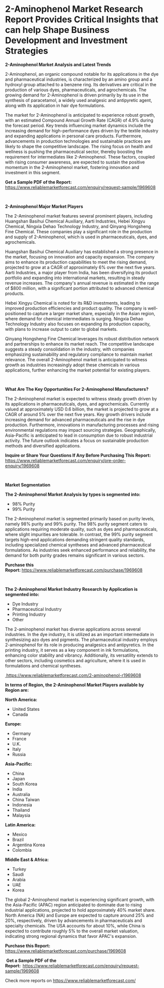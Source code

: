 <p><h1>2-Aminophenol Market Research Report Provides Critical Insights that can help Shape Business Development and Investment Strategies</h1></p><p><strong>2-Aminophenol Market Analysis and Latest Trends</strong></p>
<p><p>2-Aminophenol, an organic compound notable for its applications in the dye and pharmaceutical industries, is characterized by an amino group and a hydroxyl group attached to a benzene ring. Its derivatives are critical in the production of various dyes, pharmaceuticals, and agrochemicals. The growing demand for 2-Aminophenol is driven primarily by its use in the synthesis of paracetamol, a widely used analgesic and antipyretic agent, along with its application in hair dye formulations.</p><p>The market for 2-Aminophenol is anticipated to experience robust growth, with an estimated Compound Annual Growth Rate (CAGR) of 4.9% during the forecast period. Key trends influencing market dynamics include the increasing demand for high-performance dyes driven by the textile industry and expanding applications in personal care products. Furthermore, advancements in production technologies and sustainable practices are likely to shape the competitive landscape. The rising focus on health and wellness is pushing the pharmaceutical sector, thereby boosting the requirement for intermediates like 2-Aminophenol. These factors, coupled with rising consumer awareness, are expected to sustain the positive momentum in the 2-Aminophenol market, fostering innovation and investment in this segment.</p></p>
<p><strong>Get a Sample PDF of the Report:&nbsp;</strong> <a href="https://www.reliablemarketforecast.com/enquiry/request-sample/1969608?utm_campaign=3103&utm_medium=2&utm_source=Github&utm_content=ia&utm_term=03042025&utm_id=2-aminophenol">https://www.reliablemarketforecast.com/enquiry/request-sample/1969608</a></p>
<p>&nbsp;</p>
<p><strong>2-Aminophenol Major Market Players</strong></p>
<p><p>The 2-Aminophenol market features several prominent players, including Huangshan Basihui Chemical Auxiliary, Aarti Industries, Hebei Xingyu Chemical, Ningxia Dehao Technology Industry, and Qinyang Hongsheng Fine Chemical. These companies play a significant role in the production and supply of 2-Aminophenol, which is used in pharmaceuticals, dyes, and agrochemicals. </p><p>Huangshan Basihui Chemical Auxiliary has established a strong presence in the market, focusing on innovation and capacity expansion. The company aims to enhance its production capabilities to meet the rising demand, projected to grow at a CAGR of approximately 6% over the next five years. Aarti Industries, a major player from India, has been diversifying its product portfolio and expanding into international markets, resulting in steady revenue increases. The company's annual revenue is estimated in the range of $800 million, with a significant portion attributed to advanced chemical products.</p><p>Hebei Xingyu Chemical is noted for its R&D investments, leading to improved production efficiencies and product quality. The company is well-positioned to capture a larger market share, especially in the Asian region, where demand for chemical intermediates is surging. Ningxia Dehao Technology Industry also focuses on expanding its production capacity, with plans to increase output to cater to global markets.</p><p>Qinyang Hongsheng Fine Chemical leverages its robust distribution network and partnerships to enhance its market reach. The competitive landscape suggests a steady consolidation in the industry, with companies emphasizing sustainability and regulatory compliance to maintain market relevance. The overall 2-Aminophenol market is anticipated to witness growth as industries increasingly adopt these chemicals in various applications, further enhancing the market potential for existing players.</p></p>
<p>&nbsp;</p>
<p><strong>What Are The Key Opportunities For 2-Aminophenol Manufacturers?</strong></p>
<p><p>The 2-Aminophenol market is expected to witness steady growth driven by its applications in pharmaceuticals, dyes, and agrochemicals. Currently valued at approximately USD 0.6 billion, the market is projected to grow at a CAGR of around 5% over the next five years. Key growth drivers include increasing demand for advanced pharmaceuticals and the rise in dye production. Furthermore, innovations in manufacturing processes and rising environmental regulations may impact sourcing strategies. Geographically, Asia-Pacific is anticipated to lead in consumption due to robust industrial activity. The future outlook indicates a focus on sustainable production methods and diversified applications.</p></p>
<p><strong>Inquire or Share Your Questions If Any Before Purchasing This Report:</strong> <a href="https://www.reliablemarketforecast.com/enquiry/pre-order-enquiry/1969608?utm_campaign=3103&utm_medium=2&utm_source=Github&utm_content=ia&utm_term=03042025&utm_id=2-aminophenol">https://www.reliablemarketforecast.com/enquiry/pre-order-enquiry/1969608</a></p>
<p>&nbsp;</p>
<p><strong>Market Segmentation</strong></p>
<p><strong>The 2-Aminophenol Market Analysis by types is segmented into:</strong></p>
<p><ul><li>98% Purity</li><li>99% Purity</li></ul></p>
<p><p>The 2-Aminophenol market is segmented primarily based on purity levels, namely 98% purity and 99% purity. The 98% purity segment caters to applications requiring moderate quality, such as dyes and pharmaceuticals, where slight impurities are tolerable. In contrast, the 99% purity segment targets high-end applications demanding stringent quality standards, including specialized chemical syntheses and advanced pharmaceutical formulations. As industries seek enhanced performance and reliability, the demand for both purity grades remains significant in various sectors.</p></p>
<p><strong>Purchase this Report:&nbsp;</strong><a href="https://www.reliablemarketforecast.com/purchase/1969608?utm_campaign=3103&utm_medium=2&utm_source=Github&utm_content=ia&utm_term=03042025&utm_id=2-aminophenol">https://www.reliablemarketforecast.com/purchase/1969608</a></p>
<p>&nbsp;</p>
<p><strong>The 2-Aminophenol Market Industry Research by Application is segmented into:</strong></p>
<p><ul><li>Dye Industry</li><li>Pharmaceutical Industry</li><li>Printing Industry</li><li>Other</li></ul></p>
<p><p>The 2-aminophenol market has diverse applications across several industries. In the dye industry, it is utilized as an important intermediate in synthesizing azo dyes and pigments. The pharmaceutical industry employs 2-aminophenol for its role in producing analgesics and antipyretics. In the printing industry, it serves as a key component in ink formulations, enhancing color stability and vibrancy. Additionally, its versatility extends to other sectors, including cosmetics and agriculture, where it is used in formulations and chemical syntheses.</p></p>
<p><a href="https://www.reliablemarketforecast.com/2-aminophenol-r1969608?utm_campaign=3103&utm_medium=2&utm_source=Github&utm_content=ia&utm_term=03042025&utm_id=2-aminophenol">&nbsp;https://www.reliablemarketforecast.com/2-aminophenol-r1969608</a></p>
<p><strong>In terms of Region, the 2-Aminophenol Market Players available by Region are:</strong></p>
<p>
    <p> <strong> North America: </strong>
        <ul>
            <li>United States</li>
            <li>Canada</li>
        </ul>
        </p> 
    <p> <strong> Europe: </strong>
        <ul>
            <li>Germany</li>
            <li>France</li>
            <li>U.K.</li>
            <li>Italy</li>
            <li>Russia</li>
        </ul>
        </p> 
    <p> <strong> Asia-Pacific: </strong>
        <ul>
            <li>China</li>
            <li>Japan</li>
            <li>South Korea</li>
            <li>India</li>
            <li>Australia</li>
            <li>China Taiwan</li>
            <li>Indonesia</li>
            <li>Thailand</li>
            <li>Malaysia</li>
        </ul>
        </p> 
    <p> <strong> Latin America: </strong>
        <ul>
            <li>Mexico</li>
            <li>Brazil</li>
            <li>Argentina Korea</li>
            <li>Colombia</li>
        </ul>
        </p> 
    <p> <strong> Middle East & Africa: </strong>
        <ul>
            <li>Turkey</li>
            <li>Saudi</li>
            <li>Arabia</li>
            <li>UAE</li>
            <li>Korea</li>
        </ul>
    </p>
    </p>
<p><p>The global 2-Aminophenol market is experiencing significant growth, with the Asia-Pacific (APAC) region anticipated to dominate due to rising industrial applications, projected to hold approximately 40% market share. North America (NA) and Europe are expected to capture around 25% and 20%, respectively, driven by advancements in pharmaceuticals and specialty chemicals. The USA accounts for about 10%, while China is expected to contribute roughly 5% to the overall market valuation, indicating strong regional dynamics that favor APAC's expansion.</p></p>
<p><strong>Purchase this Report: </strong><a href="https://www.reliablemarketforecast.com/purchase/1969608?utm_campaign=3103&utm_medium=2&utm_source=Github&utm_content=ia&utm_term=03042025&utm_id=2-aminophenol">https://www.reliablemarketforecast.com/purchase/1969608</a></p>
<p>&nbsp;<strong>Get a Sample PDF of the Report:&nbsp;&nbsp;</strong><a href="https://www.reliablemarketforecast.com/enquiry/request-sample/1969608?utm_campaign=3103&utm_medium=2&utm_source=Github&utm_content=ia&utm_term=03042025&utm_id=2-aminophenol">https://www.reliablemarketforecast.com/enquiry/request-sample/1969608</a></p>
<p><strong></strong></p>
<p>Check more reports on <a href="https://www.reliablemarketforecast.com/?utm_campaign=3103&utm_medium=2&utm_source=Github&utm_content=ia&utm_term=03042025&utm_id=2-aminophenol">https://www.reliablemarketforecast.com/</a></p>
